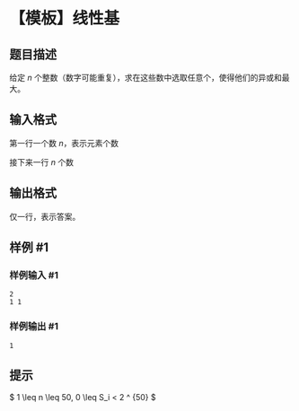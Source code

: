 # 【模板】线性基

## 题目描述

给定 $n$ 个整数（数字可能重复），求在这些数中选取任意个，使得他们的异或和最大。


## 输入格式

第一行一个数 $n$，表示元素个数

接下来一行 $n$ 个数


## 输出格式

仅一行，表示答案。


## 样例 #1

### 样例输入 #1
```
2
1 1
```

### 样例输出 #1

```
1
```

## 提示

$ 1 \leq n \leq 50, 0 \leq S_i < 2 ^ {50} $


